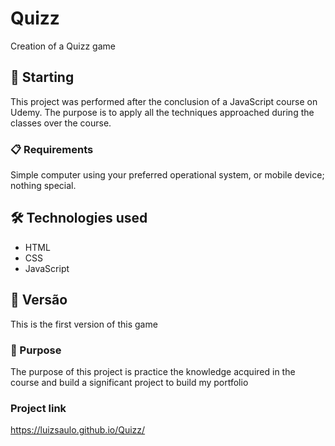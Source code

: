# Quizz

Creation of a Quizz game

## 🚀 Starting

This project was performed after the conclusion of a JavaScript course on Udemy. The purpose is to apply all the techniques approached during the classes over the course.

### 📋 Requirements

Simple computer using your preferred operational system, or mobile device; nothing special.

## 🛠️ Technologies used

* HTML
* CSS
* JavaScript

## 📌 Versão

This is the first version of this game

### 🔩 Purpose

The purpose of this project is practice the knowledge acquired in the course and build a significant project to build my portfolio 

### Project link
https://luizsaulo.github.io/Quizz/